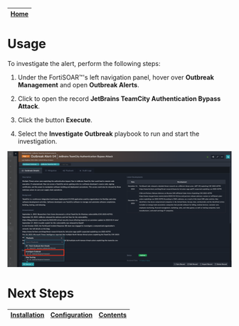 | [Home](../README.md) |
|----------------------|

# Usage

To investigate the alert, perform the following steps:

1. Under the FortiSOAR&trade;'s left navigation panel, hover over **Outbreak Management** and open **Outbreak Alerts**.

2. Click to open the record **JetBrains TeamCity Authentication Bypass Attack**.

3. Click the button **Execute**.

4. Select the **Investigate Outbreak** playbook to run and start the investigation.

![](./res/investigate-jetbrains-teamcity-authentication-bypass-attack.png)

# Next Steps

| [Installation](./setup.md#installation) | [Configuration](./setup.md#configuration) | [Contents](./contents.md) |
|-----------------------------------------|-------------------------------------------|---------------------------|